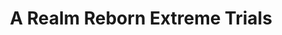 ---
layout: quest-table
title: A Realm Reborn Extreme Trials
permalink: /quests/extremes/realm-reborn
links:
  previous: /quests/trials/primals
quests:
  - name: The Ultimate Ballad
    level: 50
    rowId: 66844
    questId: SubCts901_01308
    genre: Mor Dhonan Sidequests
    icon: '71140'
    issuer:
      location: Mor Dhona
      coords: (21.7, 8.6)
      name: Alys
    steps:
      - location: Mor Dhona
        coords: (21.8, 8.7)
        name: Speak with the wandering minstrel.
      - location: Porta Decumana
        coords: (6.1, 6.1)
        name: 'Confront the Ultima Weapon in the Minstrel''s Ballad: Ultima''s Bane.'
      - location: Mor Dhona
        coords: (21.8, 8.7)
        name: Speak with the wandering minstrel.
    unlocks:
      - name: 'the Minstrel''s Ballad: Ultima''s Bane'
        type: trial
        levelRequired: 50
        levelSync: 50
    requires:
      - name: The Ultimate Weapon
        level: 50
        rowId: 70058
        questId: XxcFst503_04522
        genre: Seventh Umbral Era
        icon: '71000'
        link: /quests/msq/realm-reborn/part4
    partQuestNo: 1

  - name: Primal Nature
    level: 50
    rowId: 66730
    questId: GaiUsd011_01194
    genre: Primal Quests
    icon: '71140'
    issuer:
      location: The Waking Sands
      coords: (6.0, 4.9)
      name: Urianger
    steps:
      - location: New Gridania
        coords: (9.7, 11.1)
        name: Speak with Vorsaile Heuloix at the Adders' Nest.
    requires:
      - name: In a Titan Spot
        level: 50
        rowId: 66694
        questId: GaiUsd004_01158
        genre: Primal Quests
        icon: '71140'
        link: /quests/trials/primals
    partQuestNo: 2
  - name: Gale-force Warning
    level: 50
    rowId: 66731
    questId: GaiUsd012_01195
    genre: Primal Quests
    icon: '71140'
    issuer:
      location: New Gridania
      coords: (9.7, 11.1)
      name: Vorsaile Heuloix
    steps:
      - location: Coerthas Central Highlands
        coords: (34.5, 25.0)
        name: Re-attune to the aetheryte at Natalan.
      - location: The Howling Eye
        coords: (6.1, 6.1)
        name: Confront Garuda in the Howling Eye (Extreme).
      - location: Coerthas Central Highlands
        coords: (34.3, 24.8)
        name: Confront Garuda in the Howling Eye (Extreme).
      - location: New Gridania
        coords: (9.7, 11.1)
        name: Bring the Vortex ritual focus to Vorsaile Heuloix at the Adders' Nest
          in Gridania.
      - location: The Waking Sands
        coords: (6.0, 4.9)
        name: Deliver the Vortex ritual focus to Urianger at the Waking Sands in Vesper
          Bay.
    unlocks:
      - name: the Howling Eye (Extreme)
        type: trial
        levelRequired: 50
        levelSync: 50
    partQuestNo: 3


  - name: Quake Me Up Before You O'Ghomoro
    level: 50
    rowId: 66732
    questId: GaiUsd013_01196
    genre: Primal Quests
    icon: '71140'
    issuer:
      location: The Waking Sands
      coords: (6.0, 4.9)
      name: Urianger
    steps:
      - location: Limsa Lominsa Upper Decks
        coords: (13.2, 12.8)
        name: Speak with R'ashaht Rhiki at Maelstrom Command.
      - location: Outer La Noscea
        coords: (24.3, 9.0)
        name: Re-attune to the aetheryte in U'Ghamaro Mines.
      - location: The Navel
        coords: (6.1, 6.1)
        name: Confront Titan in the Navel (Extreme).
      - location: Outer La Noscea
        coords: (24.3, 8.8)
        name: Confront Titan in the Navel (Extreme).
      - location: Limsa Lominsa Upper Decks
        coords: (13.2, 12.8)
        name: Bring the Crag ritual focus to R'ashaht Rhiki at Maelstrom Command.
      - location: The Waking Sands
        coords: (6.0, 4.9)
        name: Deliver the Crag ritual focus to Urianger at the Waking Sands in Vesper
          Bay.
    unlocks:
      - name: the Navel (Extreme)
        type: trial
        levelRequired: 50
        levelSync: 50
    partQuestNo: 5
  - name: Ifrit Ain't Broke
    level: 50
    rowId: 66733
    questId: GaiUsd014_01197
    genre: Primal Quests
    icon: '71140'
    issuer:
      location: The Waking Sands
      coords: (6.0, 4.9)
      name: Urianger
    steps:
      - location: Ul'dah - Steps of Nald
        coords: (8.4, 8.9)
        name: Speak with Swift at the Hall of Flames.
      - location: Southern Thanalan
        coords: (35.4, 19.8)
        name: Re-attune to the Zahar'ak aetheryte.
      - location: Bowl of Embers
        coords: (6.1, 6.1)
        name: Confront Ifrit in the Bowl of Embers (Extreme).
      - location: Southern Thanalan
        coords: (35.4, 19.9)
        name: Confront Ifrit in the Bowl of Embers (Extreme).
      - location: Ul'dah - Steps of Nald
        coords: (8.4, 8.9)
        name: Bring the Inferno ritual focus to Swift at the Hall of Flames.
      - location: The Waking Sands
        coords: (6.0, 4.9)
        name: Deliver the Inferno ritual focus to Urianger at the Waking Sands in
          Vesper Bay.
    unlocks:
      - name: the Bowl of Embers (Extreme)
        type: trial
        levelRequired: 50
        levelSync: 50
    partQuestNo: 6
  - name: The King Lives
    level: 50
    rowId: 66948
    questId: GaiUsd017_01412
    genre: Primal Quests
    icon: '71140'
    issuer:
      location: The Waking Sands
      coords: (6.0, 4.9)
      name: Urianger
    steps:
      - location: New Gridania
        coords: (9.7, 11.1)
        name: Speak with Vorsaile Heuloix at the Adders' Nest.
      - location: East Shroud
        coords: (15.1, 20.7)
        name: Speak with Kuplo Kopp in the Bramble Patch.
    unlocks:
      - name: Thornmarch (Extreme)
        type: trial
        levelRequired: 50
        levelSync: 50
    requires:
      - name: On the Properties of Primals
        level: 50
        rowId: 66727
        questId: GaiUse117_01191
        genre: Seventh Astral Era
        icon: '71000'
        link: /quests/msq/realm-reborn/part5
    partQuestNo: 7

  - name: To Tussle with Gods
    level: 50
    rowId: 66734
    questId: GaiUsd015_01198
    genre: Primal Quests
    icon: '71140'
    issuer:
      location: The Waking Sands
      coords: (6.0, 4.9)
      name: Urianger
    steps:
      - location: Mor Dhona
        coords: (22.0, 4.9)
        name: Take the three ritual foci to Rowena at Revenant's Toll in Mor Dhona.
      - location: Mor Dhona
        coords: (22.9, 7.2)
        name: Deliver the three ritual foci to Laraina.
    partQuestNo: 8
  - name: Primal Focus
    level: 50
    rowId: 66845
    questId: GaiUsd016_01309
    genre: Primal Quests
    icon: '71140'
    issuer:
      location: Mor Dhona
      coords: (22.9, 7.2)
      name: Laraina
    steps:
      - location: The Howling Eye
        coords: (6.1, 6.1)
        name: Obtain a Vortex ritual focus in the Howling Eye (Extreme).
      - location: The Navel
        coords: (6.1, 6.1)
        name: Obtain a Crag ritual focus in the Navel (Extreme).
      - location: Bowl of Embers
        coords: (6.1, 6.1)
        name: Obtain an Inferno ritual focus in the Bowl of Embers (Extreme).
      - location: Mor Dhona
        coords: (22.9, 7.2)
        name: Deliver the ritual foci to Laraina at Revenant's Toll.
    partQuestNo: 9
  - name: Whorl of a Time
    level: 50
    rowId: 66949
    questId: GaiUsd018_01413
    genre: Primal Quests
    icon: '71140'
    issuer:
      location: The Waking Sands
      coords: (6.0, 4.9)
      name: Urianger
    steps:
      - location: Limsa Lominsa Upper Decks
        coords: (13.2, 12.8)
        name: Speak with R'ashaht Rhiki at Maelstrom Command.
      - location: Lower La Noscea
        coords: (24.6, 33.1)
        name: Speak with Styrnlona at the Moraby Drydocks.
    unlocks:
      - name: the Whorleater (Extreme)
        type: trial
        levelRequired: 50
        levelSync: 50
    requires:
      - name: Through the Maelstrom
        level: 50
        rowId: 66899
        questId: GaiUse219_01363
        genre: Seventh Astral Era
        icon: '71000'
        link: /quests/msq/realm-reborn/part5
    partQuestNo: 10
  - name: Judgment Bolts and Lightning
    level: 50
    rowId: 67066
    questId: GaiUsd019_01530
    genre: Primal Quests
    icon: '71140'
    issuer:
      location: New Gridania
      coords: (9.9, 11.4)
      name: Scarlet
    steps:
      - location: East Shroud
        coords: (21.3, 26.8)
        name: Speak with Dellexia at Little Solace.
      - location: East Shroud
        coords: (25.4, 17.0)
        name: Re-attune to the Sylphlands aetheryte.
      - location: The Striking Tree
        coords: (6.1, 6.1)
        name: Confront Ramuh at the Striking Tree (Extreme).
      - location: The Waking Sands
        coords: (6.0, 4.9)
        name: Report to Urianger at the Waking Sands.
    unlocks:
      - name: the Striking Tree (Extreme)
        type: trial
        levelRequired: 50
        levelSync: 50
    requires:
      - name: Brave New Companions
        level: 50
        rowId: 66996
        questId: GaiUse319_01460
        genre: Seventh Astral Era
        icon: '71000'
        link: /quests/msq/realm-reborn/part5
    partQuestNo: 11
  - name: Drop Dead Shiva
    level: 50
    rowId: 65626
    questId: GaiUsd020_00090
    genre: Primal Quests
    icon: '71140'
    issuer:
      location: The Waking Sands
      coords: (6.0, 4.9)
      name: Urianger
    steps:
      - location: Coerthas Central Highlands
        coords: (12.8, 17.5)
        name: Speak with Drillemont at Whitebrim Front.
      - location: Coerthas Central Highlands
        coords: (3.1, 21.3)
        name: Speak with the stalwart Temple Knight at Snowcloak.
      - location: Akh Afah Amphitheatre
        coords: (6.1, 6.1)
        name: Confront Shiva in the Akh Afah Amphitheatre (Extreme).
      - location: Coerthas Central Highlands
        coords: (12.8, 17.5)
        name: Report to Drillemont.
      - location: The Waking Sands
        coords: (6.0, 4.9)
        name: Report to Urianger.
    unlocks:
      - name: the Akh Afah Amphitheatre (Extreme)
        type: trial
        levelRequired: 50
        levelSync: 50
    requires:
      - name: Let Us Cling Together
        level: 50
        rowId: 65625
        questId: GaiUse419_00089
        genre: Seventh Astral Era
        icon: '71000'
        link: /quests/msq/realm-reborn/part6
    partQuestNo: 12



  - name: Primal Fear
    level: 46
    rowId: 66543
    questId: GaiUsc607_01007
    genre: Ul'dahn Sidequests
    icon: '71140'
    issuer:
      location: The Waking Sands
      coords: (6.0, 4.9)
      name: Urianger
    steps:
      - location: Seat of the First Bow
        coords: (3.5, 3.4)
        name: Speak with Lewin at the Seat of the First Bow.
    partQuestNo: 13
    requires:
      - name: The Black Wolf's Ultimatum
        level: 46
        rowId: 66058
        questId: ManFst408_00522
        genre: Seventh Umbral Era
        icon: '71000'
        link: /quests/msq/realm-reborn/part4
  - name: Who Was That Man in Black
    level: 46
    rowId: 66544
    questId: GaiUsc608_01008
    genre: Gridanian Sidequests
    icon: '71140'
    issuer:
      location: Seat of the First Bow
      coords: (3.5, 3.4)
      name: Lewin
    steps:
      - location: New Gridania
        coords: (15.2, 12.3)
        name: Gather information from the residents of Gridania.
      - location: Seat of the First Bow
        coords: (3.5, 3.4)
        name: Report your findings to Lewin.
    partQuestNo: 14
  - name: The Dark Divinity
    level: 46
    rowId: 66545
    questId: GaiUsc609_01009
    genre: Gridanian Sidequests
    icon: '71140'
    issuer:
      location: Seat of the First Bow
      coords: (3.5, 3.4)
      name: Lewin
    steps:
      - location: South Shroud
        coords: (25.3, 20.3)
        name: "Speak with O\u2013App\u2013Pesi in Quarrymill."
      - location: South Shroud
        coords: (33.8, 23.2)
        name: Inspect Urth's Seal and use cleansing water to defeat evil spirits.
      - location: South Shroud
        coords: (33.8, 23.1)
        name: Obtain the sundered binding stone from Urth's Seal.
      - location: South Shroud
        coords: (25.3, 20.3)
        name: "Deliver the sundered binding stone to O\u2013App\u2013Pesi."
      - location: South Shroud
        coords: (25.6, 21.0)
        name: Report to Simmie.
    partQuestNo: 15
  - name: All You Wanted to Know about Odin
    level: 46
    rowId: 66548
    questId: GaiUsc612_01012
    genre: Gridanian Sidequests
    icon: '71140'
    issuer:
      location: South Shroud
      coords: (25.6, 21.0)
      name: Simmie
    steps:
      - location: The Waking Sands
        coords: (6.0, 4.9)
        name: Deliver the Odin report to Urianger.
    partQuestNo: 16
  - name: Fear and Odin in the Shroud
    level: 50
    rowId: 65969
    questId: SubCts902_00433
    genre: Primal Quests
    icon: '71140'
    issuer:
      location: New Gridania
      coords: (9.9, 11.4)
      name: Scarlet
    steps:
      - location: South Shroud
        coords: (33.8, 23.2)
        name: "Speak with O\u2013App\u2013Pesi in Urth's Fount."
      - location: South Shroud
        coords: (33.9, 23.0)
        name: Confront Odin in Urth's Fount.
      - location: South Shroud
        coords: (33.8, 23.2)
        name: "Speak with O\u2013App\u2013Pesi in Urth's Fount."
    unlocks:
      - name: Urth's Fount
        type: trial
        levelRequired: 50
        levelSync: 50
    partQuestNo: 17




---